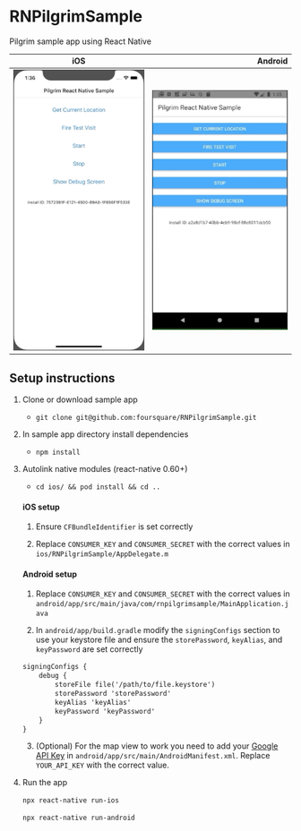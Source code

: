 # RNPilgrimSample
Pilgrim sample app using React Native

|iOS                |Android                |
|-------------------|----------------------:|
|![](images/ios.gif)|![](images/android.gif)|

## Setup instructions

1. Clone or download sample app
    * `git clone git@github.com:foursquare/RNPilgrimSample.git`
    
2. In sample app directory install dependencies
    * `npm install`

3. Autolink native modules (react-native 0.60+)
    * `cd ios/ && pod install && cd ..`

    #### iOS setup

    1. Ensure `CFBundleIdentifier` is set correctly

    2. Replace `CONSUMER_KEY` and `CONSUMER_SECRET` with the correct values in `ios/RNPilgrimSample/AppDelegate.m`

    #### Android setup

    1. Replace `CONSUMER_KEY` and `CONSUMER_SECRET` with the correct values in `android/app/src/main/java/com/rnpilgrimsample/MainApplication.java`

    2. In `android/app/build.gradle` modify the `signingConfigs` section to use your keystore file and ensure the `storePassword`, `keyAlias`, and `keyPassword` are set correctly

    ```
    signingConfigs {
        debug {
            storeFile file('/path/to/file.keystore')
            storePassword 'storePassword'
            keyAlias 'keyAlias'
            keyPassword 'keyPassword'
        }
    }
    ```

    3. (Optional) For the map view to work you need to add your [Google API Key](https://developers.google.com/maps/documentation/android-sdk/get-api-key) in `android/app/src/main/AndroidManifest.xml`.  Replace `YOUR_API_KEY` with the correct value.

4. Run the app

    `npx react-native run-ios`

    `npx react-native run-android`